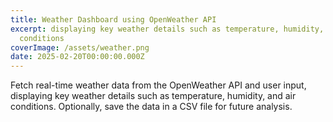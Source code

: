 ```yaml
---
title: Weather Dashboard using OpenWeather API
excerpt: displaying key weather details such as temperature, humidity, and air
  conditions
coverImage: /assets/weather.png
date: 2025-02-20T00:00:00.000Z
---
```

Fetch real-time weather data from the OpenWeather API and user input, displaying key weather details such as temperature, humidity, and air conditions. Optionally, save the data in a CSV file for future analysis.